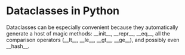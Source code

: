 # Dataclasses in Python

Dataclasses can be especially convenient because they automatically generate a host of magic methods: \_\_init_\_\, \_\_repr_\_\, \_\_eq\_\_, all the comparison operators
(\_\_lt\_\_, \_\_le\_\_, \_\_gt\_\_, \_\_ge\_\_), and possibly even \_\_hash\_\_.
